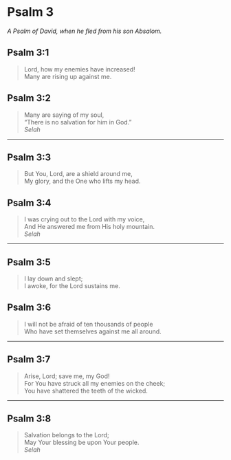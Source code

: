 # Psalm 3

_A Psalm of David, when he fled from his son Absalom._

## Psalm 3:1

> Lord, how my enemies have increased!  
> Many are rising up against me.

## Psalm 3:2

> Many are saying of my soul,  
> “There is no salvation for him in God.”  
> _Selah_

---

## Psalm 3:3

> But You, Lord, are a shield around me,  
> My glory, and the One who lifts my head.

## Psalm 3:4

> I was crying out to the Lord with my voice,  
> And He answered me from His holy mountain.  
> _Selah_

---

## Psalm 3:5

> I lay down and slept;  
> I awoke, for the Lord sustains me.

## Psalm 3:6

> I will not be afraid of ten thousands of people  
> Who have set themselves against me all around.

---

## Psalm 3:7

> Arise, Lord; save me, my God!  
> For You have struck all my enemies on the cheek;  
> You have shattered the teeth of the wicked.

---

## Psalm 3:8

> Salvation belongs to the Lord;  
> May Your blessing be upon Your people.  
> _Selah_
